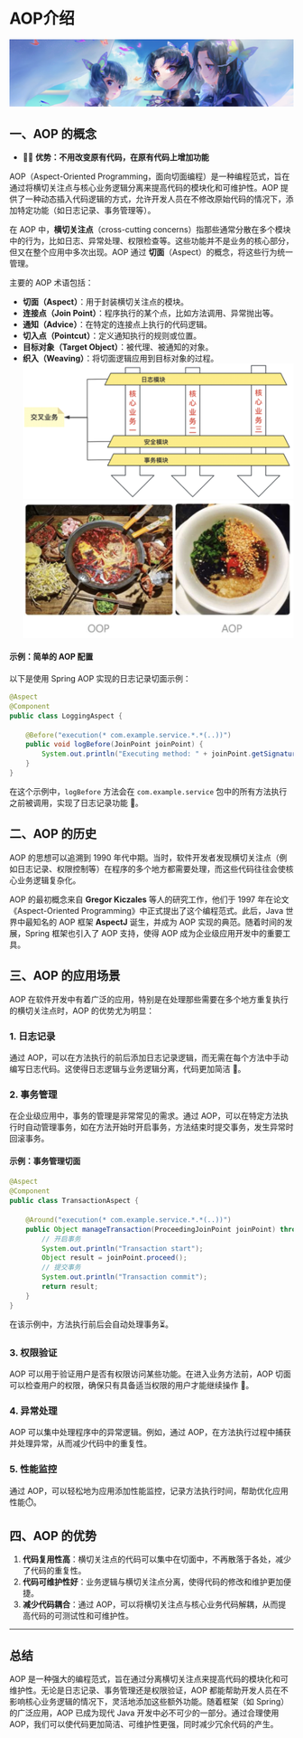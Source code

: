# AOP介绍
![](../Source/img/shinobu_kochō.png)

## 一、AOP 的概念

* 🐸🐸 **优势：不用改变原有代码，在原有代码上增加功能**

AOP（Aspect-Oriented Programming，面向切面编程）是一种编程范式，旨在通过将横切关注点与核心业务逻辑分离来提高代码的模块化和可维护性。AOP 提供了一种动态插入代码逻辑的方式，允许开发人员在不修改原始代码的情况下，添加特定功能（如日志记录、事务管理等）。

在 AOP 中，**横切关注点**（cross-cutting concerns）指那些通常分散在多个模块中的行为，比如日志、异常处理、权限检查等。这些功能并不是业务的核心部分，但又在整个应用中多次出现。AOP 通过 **切面**（Aspect）的概念，将这些行为统一管理。

主要的 AOP 术语包括：

- **切面（Aspect）**：用于封装横切关注点的模块。
- **连接点（Join Point）**：程序执行的某个点，比如方法调用、异常抛出等。
- **通知（Advice）**：在特定的连接点上执行的代码逻辑。
- **切入点（Pointcut）**：定义通知执行的规则或位置。
- **目标对象（Target Object）**：被代理、被通知的对象。
- **织入（Weaving）**：将切面逻辑应用到目标对象的过程。
!["80"](attachments/QQ_1725601656924.png)
![500](attachments/QQ_1725602707364.png)

#### 示例：简单的 AOP 配置

以下是使用 Spring AOP 实现的日志记录切面示例：

```java
@Aspect
@Component
public class LoggingAspect {

    @Before("execution(* com.example.service.*.*(..))")
    public void logBefore(JoinPoint joinPoint) {
        System.out.println("Executing method: " + joinPoint.getSignature().getName());
    }
}
```

在这个示例中，`logBefore` 方法会在 `com.example.service` 包中的所有方法执行之前被调用，实现了日志记录功能 📝。

## 二、AOP 的历史

AOP 的思想可以追溯到 1990 年代中期。当时，软件开发者发现横切关注点（例如日志记录、权限控制等）在程序的多个地方都需要处理，而这些代码往往会使核心业务逻辑复杂化。

AOP 的最初概念来自 **Gregor Kiczales** 等人的研究工作，他们于 1997 年在论文《Aspect-Oriented Programming》中正式提出了这个编程范式。此后，Java 世界中最知名的 AOP 框架 **AspectJ** 诞生，并成为 AOP 实现的典范。随着时间的发展，Spring 框架也引入了 AOP 支持，使得 AOP 成为企业级应用开发中的重要工具。

## 三、AOP 的应用场景

AOP 在软件开发中有着广泛的应用，特别是在处理那些需要在多个地方重复执行的横切关注点时，AOP 的优势尤为明显：

### 1. **日志记录**
通过 AOP，可以在方法执行的前后添加日志记录逻辑，而无需在每个方法中手动编写日志代码。这使得日志逻辑与业务逻辑分离，代码更加简洁 📝。

### 2. **事务管理**
在企业级应用中，事务的管理是非常常见的需求。通过 AOP，可以在特定方法执行时自动管理事务，如在方法开始时开启事务，方法结束时提交事务，发生异常时回滚事务。

#### 示例：事务管理切面

```java
@Aspect
@Component
public class TransactionAspect {

    @Around("execution(* com.example.service.*.*(..))")
    public Object manageTransaction(ProceedingJoinPoint joinPoint) throws Throwable {
        // 开启事务
        System.out.println("Transaction start");
        Object result = joinPoint.proceed();
        // 提交事务
        System.out.println("Transaction commit");
        return result;
    }
}
```

在该示例中，方法执行前后会自动处理事务⏳。

### 3. **权限验证**
AOP 可以用于验证用户是否有权限访问某些功能。在进入业务方法前，AOP 切面可以检查用户的权限，确保只有具备适当权限的用户才能继续操作 🔐。

### 4. **异常处理**
AOP 可以集中处理程序中的异常逻辑。例如，通过 AOP，在方法执行过程中捕获并处理异常，从而减少代码中的重复性。

### 5. **性能监控**
通过 AOP，可以轻松地为应用添加性能监控，记录方法执行时间，帮助优化应用性能⏱️。

## 四、AOP 的优势

1. **代码复用性高**：横切关注点的代码可以集中在切面中，不再散落于各处，减少了代码的重复性。
2. **代码可维护性好**：业务逻辑与横切关注点分离，使得代码的修改和维护更加便捷。
3. **减少代码耦合**：通过 AOP，可以将横切关注点与核心业务代码解耦，从而提高代码的可测试性和可维护性。

---

## 总结

AOP 是一种强大的编程范式，旨在通过分离横切关注点来提高代码的模块化和可维护性。无论是日志记录、事务管理还是权限验证，AOP 都能帮助开发人员在不影响核心业务逻辑的情况下，灵活地添加这些额外功能。随着框架（如 Spring）的广泛应用，AOP 已成为现代 Java 开发中必不可少的一部分。通过合理使用 AOP，我们可以使代码更加简洁、可维护性更强，同时减少冗余代码的产生。